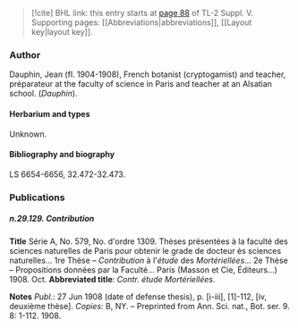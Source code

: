 > [!cite] BHL link: this entry starts at [page 88](https://www.biodiversitylibrary.org/item/103833#page/100/mode/1up) of TL-2 Suppl. V.
> Supporting pages: [[Abbreviations|abbreviations]], [[Layout key|layout key]].

### Author

Dauphin, Jean (fl. 1904-1908), French botanist (cryptogamist) and teacher, préparateur at the faculty of science in Paris and teacher at an Alsatian school. (*Dauphin*).

#### Herbarium and types

Unknown.

#### Bibliography and biography

LS 6654-6656, 32.472-32.473.

### Publications

##### n.29.129. Contribution

**Title**
Série A, No. 579, No. d'ordre 1309. Thèses présentées à la faculté des sciences naturelles de Paris pour obtenir le grade de docteur ès sciences naturelles... 1re Thèse – *Contribution* à l'*étude* des *Mortériellées*... 2e Thèse – Propositions données par la Faculté... Paris (Masson et Cie, Éditeurs...) 1908. Oct.
**Abbreviated title**: *Contr. étude Mortériellées*.

**Notes**
*Publ*.: 27 Jun 1908 (date of defense thesis), p. \[i-iii\], \[1\]-112, \[iv, deuxième thèse\]. *Copies*: B, NY. – Preprinted from Ann. Sci. nat., Bot. ser. 9. 8: 1-112. 1908.

